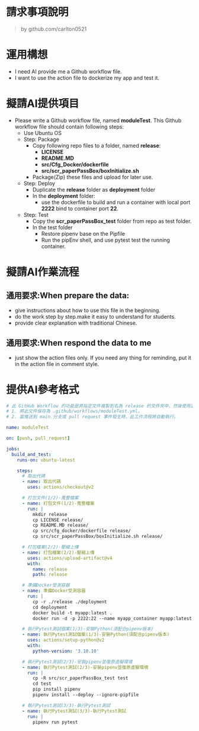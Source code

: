 請求事項說明
========
> by github.com/carlton0521<br/>

# 運用構想

- I need AI provide me a Github workflow file. 
- I want to use the action file to dockerize my app and test it. 

# 擬請AI提供項目

- Please write a Github workflow file, named **moduleTest**. This Github workflow file should contain following steps:
  - Use Ubuntu OS
  - Step: Package
    * Copy following repo files to a folder, named **release**:
      - **LICENSE**
      - **README.MD**
      - **src/Cfg_Docker/dockerfile**
      - **src/scr_paperPassBox/boxInitialize.sh** 
    * Package(Zip) these files and upload for later use. 
  - Step: Deploy
    * Duplicate the **release** folder as **deployment** folder
    * In the **deployment** folder:
      - use the dockerfile to build and run a container with local port **2222** bind to container port **22**.
  - Step: Test
    * Copy the **scr_paperPassBox_test** folder from repo as test folder.
    * In the test folder
      - Restore pipenv base on the Pipfile
      - Run the pipEnv shell, and use pytest test the running container.

# 擬請AI作業流程

## 通用要求:When prepare the data:
- give instructions about how to use this file in the beginning.
- do the work step by step.make it easy to understand for students.
- provide clear explanation with traditional Chinese.

## 通用要求:When respond the data to me
- just show the action files only. If you need any thing for reminding, put it in the action file in comment style.

# 提供AI參考格式

```yaml
# 此 GitHub Workflow 的功能是將指定文件複製到名為 release 的文件夾中，然後使用這些文件來構建和運行 Docker 容器，並進行測試。使用說明：
# 1. 將此文件保存為 .github/workflows/moduleTest.yml。
# 2. 當推送到 main 分支或 pull request 事件發生時，此工作流程將自動執行。

name: moduleTest

on: [push, pull_request]

jobs:
  build_and_test:
    runs-on: ubuntu-latest

    steps:
      # 取出代碼
      - name: 取出代碼
        uses: actions/checkout@v2

      # 打包文件(1/2)-蒐整檔案
      - name: 打包文件(1/2)-蒐整檔案
        run: |
          mkdir release
          cp LICENSE release/
          cp README.MD release/
          cp src/cfg_docker/dockerfile release/
          cp src/scr_paperPassBox/boxInitialize.sh release/

      # 打包檔案(2/2)-壓縮上傳
      - name: 打包檔案(2/2)-壓縮上傳
        uses: actions/upload-artifact@v4
        with:
          name: release
          path: release

      # 準備Docker受測容器
      - name: 準備Docker受測容器
        run: |
          cp -r ./release ./deployment
          cd deployment
          docker build -t myapp:latest .
          docker run -d -p 2222:22 --name myapp_container myapp:latest

      # 執行Pytest測試個案(1/3)-安裝Python(須配合pipenv版本)
      - name: 執行Pytest測試個案(1/3)-安裝Python(須配合pipenv版本)
        uses: actions/setup-python@v2
        with:
          python-version: '3.10.10'

      # 執行Pytest測試(2/3)-安裝pipenv並復原虛擬環境
      - name: 執行Pytest測試(2/3)-安裝pipenv並復原虛擬環境
        run: |
          cp -R src/scr_paperPassBox_test test
          cd test
          pip install pipenv
          pipenv install --deploy --ignore-pipfile

      # 執行Pytest測試(3/3)-執行Pytest測試
      - name: 執行Pytest測試(3/3)-執行Pytest測試
        run: |
          pipenv run pytest
```
